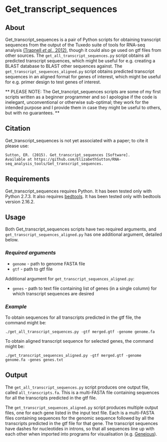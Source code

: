 # Get_transcript_sequences
## About
Get_transcript_sequences is a pair of Python scripts for obtaining transcript sequences from the output of the Tuxedo suite of tools for RNA-seq analysis [(Trapnell *et al.*, 2012)](http://www.nature.com/nprot/journal/v7/n3/full/nprot.2012.016.html), though it could also ge used on gtf files from other sources. The `get_all_transcript_sequences.py` script obtains all predicted transcript sequences, which might be useful for e.g. creating a BLAST database to BLAST other sequences against. The `get_transcript_sequences_aligned.py` script obtains predicted transcript sequences in an aligned format for genes of interest, which might be useful for e.g. primer design to test genes of interest.

** PLEASE NOTE: The Get_trancript_sequences scripts are some of my first scripts written as a beginner programmer and so I apologise if the code is inelegant, unconventional or otherwise sub-optimal; they work for the intended purpose and I provide them in case they might be useful to others, but with no guarantees. ** 

## Citation
Get_transcript_sequences is not yet associated with a paper; to cite it please use:

    Sutton, ER. (2015). Get_transcript_sequences [Software]. 
    Available at https://github.com/ElizabethSutton/RNA-seq_analysis_tools/Get_transcript_sequences.

## Requirements
Get_transcript_sequences requires Python. It has been tested only with Python 2.7.3. It also requires [bedtools](https://github.com/arq5x/bedtools2). It has been tested only with bedtools version 2.16.2.

## Usage
Both Get_transcript_sequences scripts have two required arguments, and `get_transcript_sequences_aligned.py` has one additional argument, detailed below.

### *Required arguments*
* `genome` - path to genome FASTA file
* `gtf` - path to gtf file

Additional argument for `get_transcript_sequences_aligned.py`:
* `genes` - path to text file containing list of genes (in a single column) for which transcript sequences are desired 

### *Example*
To obtain sequences for all transcripts predicted in the gtf file, the command might be:

    ./get_all_transcript_sequences.py -gtf merged.gtf -genome genome.fa

To obtain aligned transcript sequence for selected genes, the command might be:

    ./get_transcript_sequences_aligned.py -gtf merged.gtf -genome genome.fa -genes genes.txt

## Output
The `get_all_transcript_sequences.py` script produces one output file, called `all_transcripts.fa`. This is a multi-FASTA file containing sequences for all the transcripts predicted in the gtf file.

The `get_transcript_sequences_aligned.py` script produces multiple output files, one for each gene listed in the input text file. Each is a multi-FASTA files containing sequences for the genomic sequence followed by all the transcripts predicted in the gtf file for that gene. The transcript sequences have dashes for nucleotides in introns, so that all sequences line up with each other when imported into programs for visualisation (e.g. [Geneious](http://www.geneious.com/)). 

